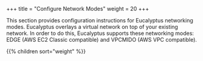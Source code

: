 +++
title = "Configure Network Modes"
weight = 20
+++

This section provides configuration instructions for Eucalyptus networking modes. Eucalyptus overlays a virtual network on top of your existing network. In order to do this, Eucalyptus supports these networking modes: EDGE (AWS EC2 Classic compatible) and VPCMIDO (AWS VPC compatible). 

{{% children sort="weight" %}}
